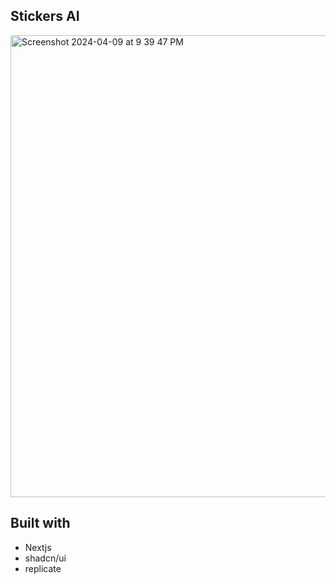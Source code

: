 ## Stickers AI

<img width="739" alt="Screenshot 2024-04-09 at 9 39 47 PM" src="https://github.com/akadotsh/stickersai/assets/106804693/37504687-69f0-4b5c-9373-b5e430994860">



## Built with
- Nextjs
- shadcn/ui
- replicate
